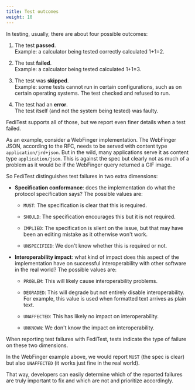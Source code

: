 ```yaml
---
title: Test outcomes
weight: 10
---
```


In testing, usually, there are about four possible outcomes:

1. The test **passed**.<br>
   Example: a calculator being tested correctly calculated 1+1=2.

1. The test **failed**.<br>
   Example: a calculator being tested calculated 1+1=3.

1. The test was **skipped**.<br>
   Example: some tests cannot run in certain configurations, such as on certain operating
   systems. The test checked and refused to run.

1. The test had an **error**.<br>
   The test itself (and not the system being tested) was faulty.

FediTest supports all of those, but we report even finer details when a test failed.

As an example, consider a WebFinger implementation. The WebFinger JSON, according to
the RFC, needs to be served with content type `application/jrd+json`. But in the wild,
many applications serve it as content type `application/json`. This is against the spec
but clearly not as much of a problem as it would be if the WebFinger query returned
a GIF image.

So FediTest distinguishes test failures in two extra dimensions:

* **Specification conformance**: does the implementation do what the protocol specification says?
  The possible values are:

  * `MUST`: The specification is clear that this is required.

  * `SHOULD`: The specification encourages this but it is not required.

  * `IMPLIED`: The specification is silent on the issue, but that may have been an
    editing mistake as it otherwise won't work.

  * `UNSPECIFIED`: We don't know whether this is required or not.

* **Interoperability impact**: what kind of impact does this aspect of the implementation have
  on successful interoperability with other software in the real world?
  The possible values are:

  * `PROBLEM`: This will likely cause interoperability problems.

  * `DEGRADED`: This will degrade but not entirely disable interoperability. For example,
    this value is used when formatted text arrives as plain text.

  * `UNAFFECTED`: This has likely no impact on interoperability.

  * `UNKNOWN`: We don't know the impact on interoperability.

When reporting test failures with FediTest, tests indicate the type of failure on these two dimensions.

In the WebFinger example above, we would report `MUST` (the spec is clear) but also
`UNAFFECTED` (it works just fine in the real world).

That way, developers can easily determine which of the reported failures are truly important
to fix and which are not and prioritize accordingly.